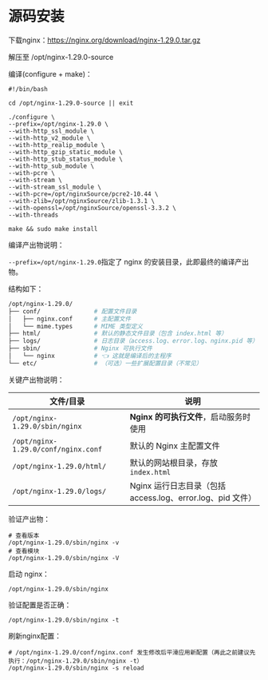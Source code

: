 # **源码安装**

下载nginx：https://nginx.org/download/nginx-1.29.0.tar.gz

解压至 /opt/nginx-1.29.0-source

编译(configure + make)：

```shell
#!/bin/bash

cd /opt/nginx-1.29.0-source || exit

./configure \
--prefix=/opt/nginx-1.29.0 \
--with-http_ssl_module \
--with-http_v2_module \
--with-http_realip_module \
--with-http_gzip_static_module \
--with-http_stub_status_module \
--with-http_sub_module \
--with-pcre \
--with-stream \
--with-stream_ssl_module \
--with-pcre=/opt/nginxSource/pcre2-10.44 \
--with-zlib=/opt/nginxSource/zlib-1.3.1 \
--with-openssl=/opt/nginxSource/openssl-3.3.2 \
--with-threads

make && sudo make install
```

编译产出物说明：

`--prefix=/opt/nginx-1.29.0`指定了 nginx 的安装目录，此即最终的编译产出物。

结构如下：

```bash
/opt/nginx-1.29.0/
├── conf/               # 配置文件目录
│   ├── nginx.conf      # 主配置文件
│   └── mime.types      # MIME 类型定义
├── html/               # 默认的静态文件目录（包含 index.html 等）
├── logs/               # 日志目录（access.log、error.log、nginx.pid 等）
├── sbin/               # Nginx 可执行文件
│   └── nginx           # 👈 这就是编译后的主程序
└── etc/                # （可选）一些扩展配置目录（不常见）
```

关键产出物说明：

| 文件/目录                           | 说明                                                       |
| ----------------------------------- | ---------------------------------------------------------- |
| `/opt/nginx-1.29.0/sbin/nginx`      | **Nginx 的可执行文件**，启动服务时使用                     |
| `/opt/nginx-1.29.0/conf/nginx.conf` | 默认的 Nginx 主配置文件                                    |
| `/opt/nginx-1.29.0/html/`           | 默认的网站根目录，存放 `index.html`                        |
| `/opt/nginx-1.29.0/logs/`           | Nginx 运行日志目录（包括 access.log、error.log、pid 文件） |

验证产出物：

```shell
# 查看版本
/opt/nginx-1.29.0/sbin/nginx -v
# 查看模块
/opt/nginx-1.29.0/sbin/nginx -V
```

启动 nginx：

```shell
/opt/nginx-1.29.0/sbin/nginx
```

验证配置是否正确：

```she
/opt/nginx-1.29.0/sbin/nginx -t
```

刷新nginx配置：

```shell
# /opt/nginx-1.29.0/conf/nginx.conf 发生修改后平滑应用新配置（再此之前建议先执行：/opt/nginx-1.29.0/sbin/nginx -t）
/opt/nginx-1.29.0/sbin/nginx -s reload
```



